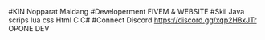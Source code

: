 #KIN Nopparat Maidang
#Developerment FIVEM & WEBSITE
#Skil Java scrips Iua css Html C C#
#Connect Discord https://discord.gg/xqp2H8xJTr OPONE DEV
